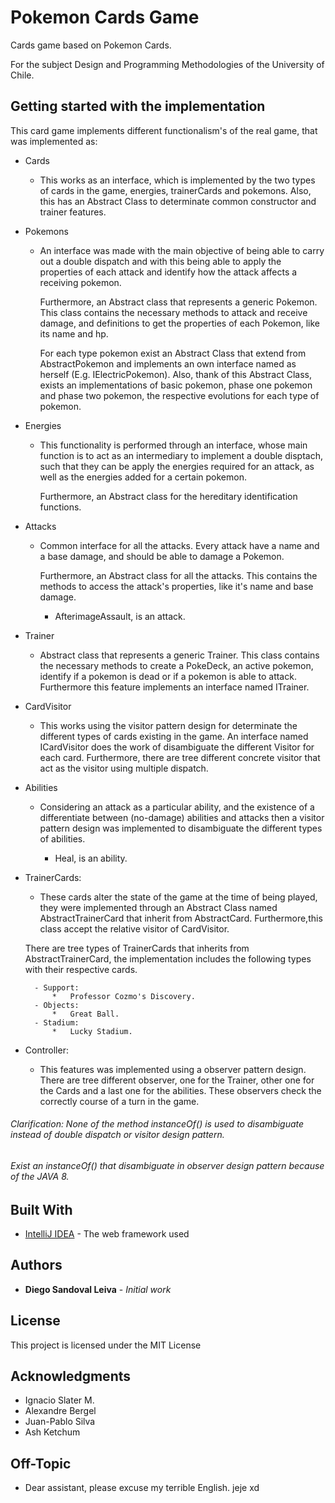 
# Pokemon Cards Game

Cards game based on Pokemon Cards.

For the subject 
Design and Programming Methodologies  of the University of Chile.

## Getting started with the implementation


This card game implements different functionalism's of the real game, that was implemented as:


* Cards

    * 
      This works as an interface, which is implemented by the two types of cards in the game, energies, trainerCards 
      and pokemons. Also, this has an Abstract Class to determinate common constructor and trainer features.
      


* Pokemons

    * 
       An interface was made with the main objective of being able to carry out a double dispatch and with this being able to apply the
       properties of each attack and identify how the attack affects a receiving pokemon.
        
       Furthermore, an Abstract class that represents a generic Pokemon. This class contains the necessary methods to
       attack and receive damage, and definitions to get the properties of each Pokemon, like its name
       and hp.
       
       For each type pokemon exist an Abstract Class that extend from AbstractPokemon and implements an own interface named
       as herself (E.g. IElectricPokemon). Also, thank of this Abstract Class, exists an implementations of basic pokemon,
       phase one pokemon and phase two pokemon, the respective evolutions for each type of pokemon.
       
       


* Energies

    * 
      This functionality is performed through an interface, whose main function is to act as an intermediary to implement a double disptach, such that they can be
      apply the energies required for an attack, as well as the energies
      added for a certain pokemon.
      
      Furthermore, an Abstract class for the hereditary identification functions.
    
      

* Attacks

    * Common interface for all the attacks. Every attack have a name and a base damage, and should be
      able to damage a Pokemon.
      
      Furthermore, an Abstract class for all the attacks. This contains the methods to access the attack's properties, like
      it's name and base damage.
      
      * AfterimageAssault, is an attack.
      
      

* Trainer
    * Abstract class that represents a generic Trainer. This class contains the necessary methods to
      create a PokeDeck, an active pokemon, identify if a pokemon is dead or if a pokemon is able to attack.
      Furthermore this feature implements an interface named ITrainer. 


* CardVisitor

    * 
      This works using the visitor pattern design for determinate the different types of cards existing in the game.
      An interface named ICardVisitor does the work of disambiguate the different Visitor for each card. Furthermore, there 
      are tree different concrete visitor that act as the visitor using multiple dispatch.
      
* Abilities
    * Considering an attack as a particular ability, and the existence of a differentiate between (no-damage) abilities and
    attacks then a visitor pattern design was implemented to disambiguate the different types of abilities.
    
        * Heal, is an ability.
    
* TrainerCards:
    * These cards alter the state of the game at the time of being played, they were implemented 
    through an Abstract Class named AbstractTrainerCard that inherit from AbstractCard. Furthermore,this class accept
    the relative visitor of CardVisitor.
    
    There are tree types of TrainerCards that inherits from AbstractTrainerCard, the implementation includes the following types with their respective cards.
    
   
        - Support:
            *   Professor Cozmo's Discovery.
        - Objects:
            *   Great Ball.
        - Stadium:
            *   Lucky Stadium.           
     
 * Controller:
    * This features was implemented using a observer pattern design. There are tree different observer, one for the Trainer,
    other one for the Cards and a last one for the abilities. These observers check the correctly course of a turn in the game.       
            

###### Clarification: None of the method instanceOf() is used to disambiguate instead of double dispatch or visitor design pattern.
###### Exist an instanceOf() that disambiguate in observer design pattern because of the JAVA 8.

## Built With

* [IntelliJ IDEA](https://www.jetbrains.com/idea/) - The web framework used



## Authors

* **Diego Sandoval Leiva** - *Initial work* 


## License

This project is licensed under the MIT License 

## Acknowledgments
* Ignacio Slater M.
* Alexandre Bergel
* Juan-Pablo Silva
* Ash Ketchum

## Off-Topic
* Dear assistant, please excuse my terrible English. jeje xd

